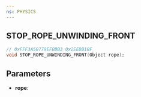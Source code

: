 ```yaml
---
ns: PHYSICS
---
```

## STOP_ROPE_UNWINDING_FRONT

```c
// 0xFFF3A50779EFBBB3 0x2EEDB18F
void STOP_ROPE_UNWINDING_FRONT(Object rope);
```


## Parameters
* **rope**: 

